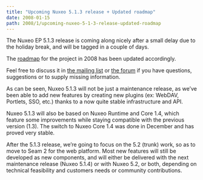 ```yaml
---
title: "Upcoming Nuxeo 5.1.3 release + Updated roadmap"
date: 2008-01-15
path: 2008/1/upcoming-nuxeo-5-1-3-release-updated-roadmap
---
```


<p>The Nuxeo EP 5.1.3 release is coming along nicely after a small delay due to the holiday break, and will be tagged in a couple of days.</p><p>The <a href="http://www.nuxeo.org/sections/about/roadmap/">roadmap</a> for the project in 2008 has been updated accordingly.</p><p>Feel free to discuss it in <a href="http://lists.nuxeo.com/mailman/listinfo/ecm/">the mailing list</a> or <a href="http://www.nuxeo.org/discussions/index.jspa">the forum</a> if you have questions, suggestions or to supply missing information.</p><p>As can be seen, Nuxeo 5.1.3 will not be just a maintenance release, as we&#8217;ve been able to add new features by creating new plugins (ex: WebDAV, Portlets, SSO, etc.) thanks to a now quite stable infrastructure and API.</p><p>Nuxeo 5.1.3 will also be based on Nuxeo Runtime and Core 1.4, which feature some improvements while staying compatible with the previous version (1.3). The switch to Nuxeo Core 1.4 was done in December and has proved very stable.</p><p>After the 5.1.3 release, we&#8217;re going to focus on the 5.2 (trunk) work, so as to move to Seam 2 for the web platform. Most new features will still be developed as new components, and will either be delivered with the next maintenance release (Nuxeo 5.1.4) or with Nuxeo 5.2, or both, depending on technical feasibility and customers needs or community contributions.</p> 

